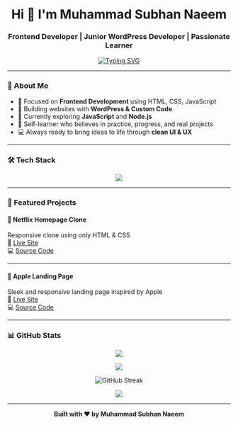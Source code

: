 <h1 align="center">Hi 👋 I'm Muhammad Subhan Naeem</h1>
<h3 align="center">Frontend Developer | Junior WordPress Developer | Passionate Learner</h3>

<p align="center">
  <a href="https://git.io/typing-svg"><img src="https://readme-typing-svg.demolab.com/?width=435&height=40&lines=Clean+Code+%7C+Responsive+Designs+%7C+Real+Projects;Learning+JavaScript+%26+Node.js+Now..." alt="Typing SVG" /></a>
</p>

---

### 🚀 About Me

- 🎯 Focused on **Frontend Development** using HTML, CSS, JavaScript
- 🔧 Building websites with **WordPress & Custom Code**
- 🌱 Currently exploring **JavaScript** and **Node.js**
- 🧠 Self-learner who believes in practice, progress, and real projects
- 💻 Always ready to bring ideas to life through **clean UI & UX**

---

### 🛠️ Tech Stack

<p align="center">
  <img src="https://skillicons.dev/icons?i=html,css,js,nodejs,wordpress,git,github" />
</p>

---

### 📌 Featured Projects

#### 🍿 Netflix Homepage Clone  
Responsive clone using only HTML & CSS  
🔗  [Live Site](https://clone-by-subhan.vercel.app/)  
💻  [Source Code](https://github.com/codebyheera/Netflix-Clone.git)

---

#### 📱 Apple Landing Page  
Sleek and responsive landing page inspired by Apple  
🔗 [Live Site](https://apple-clone-by-subhan.vercel.app/)  
💻 [Source Code](https://github.com/codebyheera/Apple-Clone.git)

---

### 📊 GitHub Stats
<!-- Most Used Languages -->
<p align="center">
  <img src="https://github-readme-stats.vercel.app/api/top-langs/?username=codebyheera&layout=compact&langs_count=6" />
</p>


<!-- GitHub Stats Card -->
<p align="center">
  <img src="https://github-readme-stats.vercel.app/api?username=codebyheera&show_icons=true&theme=default&hide_title=false" />
</p>


<!-- GitHub Streaks -->
<p align="center">
  <img src="https://github-readme-streak-stats.herokuapp.com/?user=codebyheera&theme=default" alt="GitHub Streak" />
</p>


<!-- GitHub Activity Graph -->
<p align="center">
  <img src="https://github-readme-activity-graph.vercel.app/graph?username=codebyheera&theme=light" />
</p>


---

<p align="center">
  <b>Built with ❤️ by Muhammad Subhan Naeem</b>
</p>
